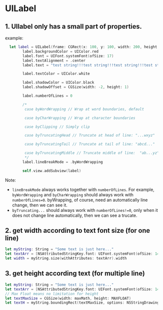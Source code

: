 # UILabel

## 1. UIlabel only has a small part of properties.

example:

```swift
  let label = UILabel(frame: CGRect(x: 100, y: 100, width: 200, height: 175))
        label.backgroundColor = UIColor.red
        label.font = UIFont.systemFont(ofSize: 17)
        label.textAlignment = .center
        label.text = "test string!!!test string!!!test string!!!test string!!!test string!!!test string!!!test string!!!"

        label.textColor = UIColor.white

        label.shadowColor = UIColor.black
        label.shadowOffset = CGSize(width: -2, height: 1)

        label.numberOfLines = 0

        /*
         case byWordWrapping // Wrap at word boundaries, default

         case byCharWrapping // Wrap at character boundaries

         case byClipping // Simply clip

         case byTruncatingHead // Truncate at head of line: "...wxyz"

         case byTruncatingTail // Truncate at tail of line: "abcd..."

         case byTruncatingMiddle // Truncate middle of line:  "ab...yz"
         */
        label.lineBreakMode = .byWordWrapping

        self.view.addSubview(label)
```

Note:

* `lineBreakMode` always works together with `numberOfLines`. For example, `byWordWrapping` and `byCharWrapping` should always work with `numberOfLines=0`. byWrapping, of course, need an automatically line change, then we can see it.
* `byTruncating...` should always work with `numberOfLines!=0`, only when it does not change line automatically, then we can see a trucate.

## 2. get width according to text font size (for one line)

```swift
let myString: String = "Some text is just here..."
let textArr = [NSAttributedStringKey.font: UIFont.systemFont(ofSize: 14)]
let width = myString.size(withAttributes: textArr).width
```

## 3. get height according text (for multiple line)

```swift
let myString: String = "Some text is just here..."
let textArr = [NSAttributedStringKey.font: UIFont.systemFont(ofSize: 14)]
// Max Float means no limitation for height
let textMaxSize = CGSize(width: maxMath, height: MAXFLOAT)
let textH = myString.boundingRect(textMaxSize, options: NSStringDrawingOptions.usesLineFragmentOrigin, attributes: textArr, context: nil).height
```